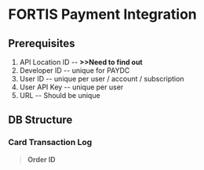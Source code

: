 # FORTIS Payment Integration

## Prerequisites

 1. API Location ID -- **>>Need to find out**
 2. Developer ID -- unique for PAYDC
 3. User ID -- unique per user / account / subscription
 4. User API Key -- unique per user
 5. URL  -- Should be unique

 ## DB Structure
### Card Transaction Log
>**Order ID**
 
 

<!--stackedit_data:
eyJoaXN0b3J5IjpbNjcxOTE3NzM5LC0xNzA3MjgxODI0LC04OD
M4NzYxMTEsMTY0MTgwNjQ0MV19
-->